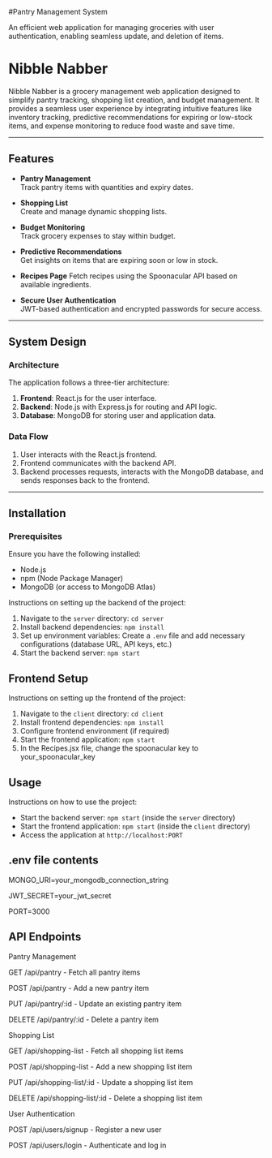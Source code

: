 #Pantry Management System

An efficient web application for managing groceries with user authentication, enabling seamless update, and deletion of items.

# Nibble Nabber

Nibble Nabber is a grocery management web application designed to simplify pantry tracking, shopping list creation, and budget management. It provides a seamless user experience by integrating intuitive features like inventory tracking, predictive recommendations for expiring or low-stock items, and expense monitoring to reduce food waste and save time.

---

## Features

- **Pantry Management**  
  Track pantry items with quantities and expiry dates.
  
- **Shopping List**  
  Create and manage dynamic shopping lists.
  
- **Budget Monitoring**  
  Track grocery expenses to stay within budget.
  
- **Predictive Recommendations**  
  Get insights on items that are expiring soon or low in stock.

- **Recipes Page**
  Fetch recipes using the Spoonacular API based on available ingredients.
  
- **Secure User Authentication**  
  JWT-based authentication and encrypted passwords for secure access.

---

## System Design

### Architecture
The application follows a three-tier architecture:
1. **Frontend**: React.js for the user interface.
2. **Backend**: Node.js with Express.js for routing and API logic.
3. **Database**: MongoDB for storing user and application data.

### Data Flow
1. User interacts with the React.js frontend.
2. Frontend communicates with the backend API.
3. Backend processes requests, interacts with the MongoDB database, and sends responses back to the frontend.

---

## Installation

### Prerequisites
Ensure you have the following installed:
- Node.js
- npm (Node Package Manager)
- MongoDB (or access to MongoDB Atlas)



Instructions on setting up the backend of the project:

1. Navigate to the `server` directory: `cd server`
2. Install backend dependencies: `npm install`
3. Set up environment variables: Create a `.env` file and add necessary configurations (database URL, API keys, etc.)
4. Start the backend server: `npm start`

## Frontend Setup

Instructions on setting up the frontend of the project:

1. Navigate to the `client` directory: `cd client`
2. Install frontend dependencies: `npm install`
3. Configure frontend environment (if required)
4. Start the frontend application: `npm start`
5. In the Recipes.jsx file, change the spoonacular key to your_spoonacular_key

   
## Usage

Instructions on how to use the project:

- Start the backend server: `npm start` (inside the `server` directory)
- Start the frontend application: `npm start` (inside the `client` directory)
- Access the application at `http://localhost:PORT`


## .env file contents
MONGO_URI=your_mongodb_connection_string

JWT_SECRET=your_jwt_secret

PORT=3000



## API Endpoints
Pantry Management

GET /api/pantry - Fetch all pantry items

POST /api/pantry - Add a new pantry item

PUT /api/pantry/:id - Update an existing pantry item

DELETE /api/pantry/:id - Delete a pantry item


Shopping List

GET /api/shopping-list - Fetch all shopping list items

POST /api/shopping-list - Add a new shopping list item

PUT /api/shopping-list/:id - Update a shopping list item

DELETE /api/shopping-list/:id - Delete a shopping list item


User Authentication

POST /api/users/signup - Register a new user

POST /api/users/login - Authenticate and log in

